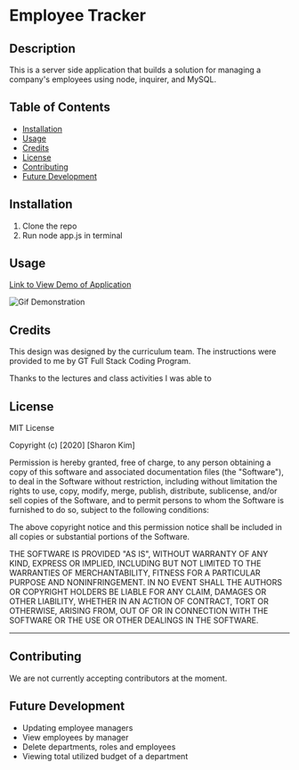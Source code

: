 # Employee Tracker

## Description
This is a server side application that builds a solution for managing a company's employees using node, inquirer, and MySQL.



## Table of Contents
* [Installation](#installation)
* [Usage](#usage)
* [Credits](#credits)
* [License](#license)
* [Contributing](#contributing)
* [Future Development](#future-Development)

## Installation
1. Clone the repo
2. Run node app.js in terminal 

## Usage

[Link to View Demo of Application](https://drive.google.com/file/d/1Zf0Qnt73Xm0A_mlEQcmpYnf9n_6cc9H9/view)

![Gif Demonstration](./Assets/employee-demonstration.gif)





## Credits
This design was designed by the curriculum team. The instructions were provided to me by GT Full Stack Coding Program. 
 
Thanks to the lectures and class activities I was able to 

## License
MIT License

Copyright (c) [2020] [Sharon Kim]

Permission is hereby granted, free of charge, to any person obtaining a copy
of this software and associated documentation files (the "Software"), to deal
in the Software without restriction, including without limitation the rights
to use, copy, modify, merge, publish, distribute, sublicense, and/or sell
copies of the Software, and to permit persons to whom the Software is
furnished to do so, subject to the following conditions:

The above copyright notice and this permission notice shall be included in all
copies or substantial portions of the Software.

THE SOFTWARE IS PROVIDED "AS IS", WITHOUT WARRANTY OF ANY KIND, EXPRESS OR
IMPLIED, INCLUDING BUT NOT LIMITED TO THE WARRANTIES OF MERCHANTABILITY,
FITNESS FOR A PARTICULAR PURPOSE AND NONINFRINGEMENT. IN NO EVENT SHALL THE
AUTHORS OR COPYRIGHT HOLDERS BE LIABLE FOR ANY CLAIM, DAMAGES OR OTHER
LIABILITY, WHETHER IN AN ACTION OF CONTRACT, TORT OR OTHERWISE, ARISING FROM,
OUT OF OR IN CONNECTION WITH THE SOFTWARE OR THE USE OR OTHER DEALINGS IN THE
SOFTWARE.

---

## Contributing

We are not currently accepting contributors at the moment.

## Future Development

* Updating employee managers
* View employees by manager
* Delete departments, roles and employees
* Viewing total utilized budget of a department